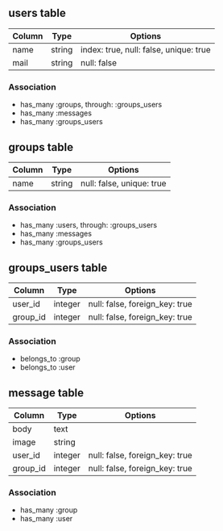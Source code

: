 ## users table

|Column|Type|Options|
|------|----|-------|
|name|string|index: true, null: false, unique: true|
|mail|string|null: false|

### Association
- has_many :groups, through: :groups_users
- has_many :messages
- has_many :groups_users

## groups table

|Column|Type|Options|
|------|----|-------|
|name|string|null: false, unique: true|

### Association
- has_many :users, through: :groups_users
- has_many :messages
- has_many :groups_users

## groups_users table

|Column|Type|Options|
|------|----|-------|
|user_id|integer|null: false, foreign_key: true|
|group_id|integer|null: false, foreign_key: true|

### Association
- belongs_to :group
- belongs_to :user

## message table

|Column|Type|Options|
|------|----|-------|
|body|text||
|image|string||
|user_id|integer|null: false, foreign_key: true|
|group_id|integer|null: false, foreign_key: true|

### Association
- has_many :group 
- has_many :user 